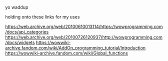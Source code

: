 yo waddup

holding onto these links for my uses

https://web.archive.org/web/20100610013114/https://wowprogramming.com/docs/api_categories
https://web.archive.org/web/20100726120937/http://wowprogramming.com/docs/widgets
https://wowwiki-archive.fandom.com/wiki/AddOn_programming_tutorial/Introduction
https://wowwiki-archive.fandom.com/wiki/Global_functions
